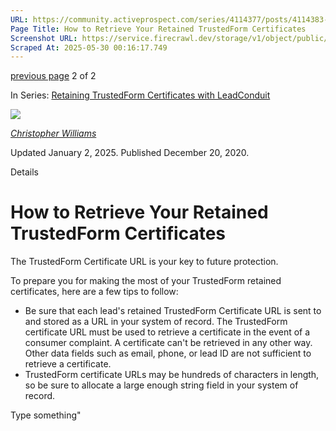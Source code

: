 ```yaml
---
URL: https://community.activeprospect.com/series/4114377/posts/4114383-how-to-retrieve-your-retained-trustedform-certificates
Page Title: How to Retrieve Your Retained TrustedForm Certificates
Screenshot URL: https://service.firecrawl.dev/storage/v1/object/public/media/screenshot-f8c4fbb5-e1c3-4822-b829-2edeb62d0c37.png
Scraped At: 2025-05-30 00:16:17.749
---
```


[previous page](https://community.activeprospect.com/series/4114377/posts/4100506-retaining-trustedform-certificates-in-leadconduit) 2 of 2

In Series: [Retaining TrustedForm Certificates with LeadConduit](https://community.activeprospect.com/series/4114377-retaining-trustedform-certificates-with-leadconduit)

[![](https://content2.bloomfire.com/avatars/users/1405246/thumb/thumbnail.png?f=1620827893&Expires=1748567771&Signature=WsGzKwmeyjE-OejswxJze7JmmHzGGx8VXp5-Sepqszr8SMA1MHFS5VDEMicF4vqxpvlNlfZTT-UdeIkgwfX~Y~qRi-CmkW5lhdTHy1XPF5yofto3NUITeqKGpbdhONuDuX1JxchDSpSixNWLV2bD7Ybxd9B7HwngQEvRNna4KJ-fef4jT-XEK93MG8XgUnmoQ~1dEhfPuaaoIKCwB2tac-TWEVEu6ZappzEljYfv8-CR1~TAb2pgxl1MIqVxyuc39tpvlWnx-chEs-8wLy1CGWt3Y~0qCvEygd8WWvwOLr~-QlvF7PbDthbxuPGT~CTvq08lfT7eHJ51wriO1SGvCQ__&Key-Pair-Id=APKAIDFCFZ2UHE5LPIUA)](https://community.activeprospect.com/memberships/7846678-christopher-williams)

[_Christopher Williams_](https://community.activeprospect.com/memberships/7846678-christopher-williams)

Updated January 2, 2025. Published December 20, 2020.

Details

# How to Retrieve Your Retained TrustedForm Certificates

The TrustedForm Certificate URL is your key to future protection.

To prepare you for making the most of your TrustedForm retained certificates, here are a few tips to follow:

- Be sure that each lead's retained TrustedForm Certificate URL is sent to and stored as a URL in your system of record. The TrustedForm certificate URL must be used to retrieve a certificate in the event of a consumer complaint. A certificate can't be retrieved in any other way. Other data fields such as email, phone, or lead ID are not sufficient to retrieve a certificate.
- TrustedForm certificate URLs may be hundreds of characters in length, so be sure to allocate a large enough string field in your system of record.

Type something"

